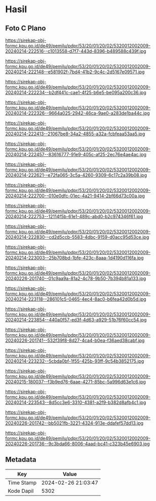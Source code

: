 # Hasil

## Foto C Plano

https://sirekap-obj-formc.kpu.go.id/de49/pemilu/pdpr/53/20/01/20/02/5320012002009-20240214-222516--c1013558-d7f7-443d-8396-b489588c439f.jpg

https://sirekap-obj-formc.kpu.go.id/de49/pemilu/pdpr/53/20/01/20/02/5320012002009-20240214-222148--e581902f-7bd4-41b2-9c4c-2d5167e09571.jpg

https://sirekap-obj-formc.kpu.go.id/de49/pemilu/pdpr/53/20/01/20/02/5320012002009-20240214-222234--b2df441c-cae1-4f25-b6e5-be095a200c36.jpg

https://sirekap-obj-formc.kpu.go.id/de49/pemilu/pdpr/53/20/01/20/02/5320012002009-20240214-222326--9664a025-2942-46ca-9ae0-a283de1ba44c.jpg

https://sirekap-obj-formc.kpu.go.id/de49/pemilu/pdpr/53/20/01/20/02/5320012002009-20240214-222413--21067be8-34a2-4855-a32a-fcbfeaa53aa5.jpg

https://sirekap-obj-formc.kpu.go.id/de49/pemilu/pdpr/53/20/01/20/02/5320012002009-20240214-222457--83616777-91e9-405c-af25-2ec76e4ae4ac.jpg

https://sirekap-obj-formc.kpu.go.id/de49/pemilu/pdpr/53/20/01/20/02/5320012002009-20240214-222621--e72fa065-3c5a-4260-9309-6c17c2a39b08.jpg

https://sirekap-obj-formc.kpu.go.id/de49/pemilu/pdpr/53/20/01/20/02/5320012002009-20240214-222700--010e0dfc-01ec-4a21-9414-2bf66d73c00a.jpg

https://sirekap-obj-formc.kpu.go.id/de49/pemilu/pdpr/53/20/01/20/02/5320012002009-20240214-222753--12114f5b-61e1-489c-abd0-b2c974346f61.jpg

https://sirekap-obj-formc.kpu.go.id/de49/pemilu/pdpr/53/20/01/20/02/5320012002009-20240214-222830--cd2d5ccb-5583-4dbc-9159-d0acc95d53ce.jpg

https://sirekap-obj-formc.kpu.go.id/de49/pemilu/pdpr/53/20/01/20/02/5320012002009-20240214-223003--25b708bd-1bfe-423c-8aaa-1d4190d116fa.jpg

https://sirekap-obj-formc.kpu.go.id/de49/pemilu/pdpr/53/20/01/20/02/5320012002009-20240226-201740--01c9aa9a-81a2-4c78-9b50-7b394b81a133.jpg

https://sirekap-obj-formc.kpu.go.id/de49/pemilu/pdpr/53/20/01/20/02/5320012002009-20240214-223118--286101c5-0465-4ec4-8ac0-b6fea42d0b5d.jpg

https://sirekap-obj-formc.kpu.go.id/de49/pemilu/pdpr/53/20/01/20/02/5320012002009-20240214-223854--440a0f57-ed3f-4d63-a929-51b76f60cc54.jpg

https://sirekap-obj-formc.kpu.go.id/de49/pemilu/pdpr/53/20/01/20/02/5320012002009-20240226-201741--532f39f8-8d27-4ca4-b0ea-f36aed38cabf.jpg

https://sirekap-obj-formc.kpu.go.id/de49/pemilu/pdpr/53/20/01/20/02/5320012002009-20240214-223232--5cbda0bf-1f55-425b-93ff-9c54b3852175.jpg

https://sirekap-obj-formc.kpu.go.id/de49/pemilu/pdpr/53/20/01/20/02/5320012002009-20240215-180037--f3b9ed76-6aae-4271-85bc-5a996d63e1c6.jpg

https://sirekap-obj-formc.kpu.go.id/de49/pemilu/pdpr/53/20/01/20/02/5320012002009-20240214-223543--8d5cc3e6-3310-4381-a2f9-b382d8afb4c1.jpg

https://sirekap-obj-formc.kpu.go.id/de49/pemilu/pdpr/53/20/01/20/02/5320012002009-20240226-201742--bb5021fb-3221-4324-913e-ddafef57dd13.jpg

https://sirekap-obj-formc.kpu.go.id/de49/pemilu/pdpr/53/20/01/20/02/5320012002009-20240226-201736--9c3bda66-8006-4aad-bc41-c323b45e6903.jpg


## Metadata

| Key        | Value               |
| ---------- | ------------------- |
| Time Stamp | 2024-02-26 21:03:47 |
| Kode Dapil | 5302                |



